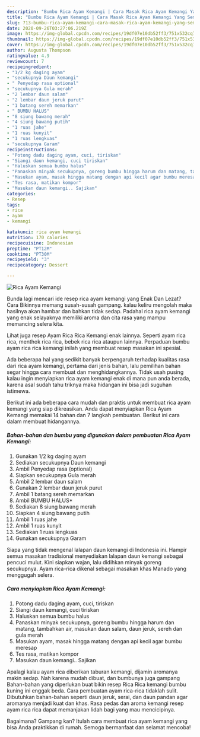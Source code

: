 ```yaml
---
description: "Bumbu Rica Ayam Kemangi | Cara Masak Rica Ayam Kemangi Yang Sempurna"
title: "Bumbu Rica Ayam Kemangi | Cara Masak Rica Ayam Kemangi Yang Sempurna"
slug: 713-bumbu-rica-ayam-kemangi-cara-masak-rica-ayam-kemangi-yang-sempurna
date: 2020-09-26T03:27:06.219Z
image: https://img-global.cpcdn.com/recipes/19df07e10db52ff3/751x532cq70/rica-ayam-kemangi-foto-resep-utama.jpg
thumbnail: https://img-global.cpcdn.com/recipes/19df07e10db52ff3/751x532cq70/rica-ayam-kemangi-foto-resep-utama.jpg
cover: https://img-global.cpcdn.com/recipes/19df07e10db52ff3/751x532cq70/rica-ayam-kemangi-foto-resep-utama.jpg
author: Augusta Thompson
ratingvalue: 4.9
reviewcount: 7
recipeingredient:
- "1/2 kg daging ayam"
- "secukupnya Daun kemangi"
- " Penyedap rasa optional"
- "secukupnya Gula merah"
- "2 lembar daun salam"
- "2 lembar daun jeruk purut"
- "1 batang sereh memarkan"
- " BUMBU HALUS"
- "8 siung bawang merah"
- "4 siung bawang putih"
- "1 ruas jahe"
- "1 ruas kunyit"
- "1 ruas lengkuas"
- "secukupnya Garam"
recipeinstructions:
- "Potong dadu daging ayam, cuci, tiriskan"
- "Siangi daun kemangi, cuci tiriskan"
- "Haluskan semua bumbu halus"
- "Panaskan minyak secukupnya, goreng bumbu hingga harum dan matang, tambahkan air, masukan daun salam, daun jeruk, sereh dan gula merah"
- "Masukan ayam, masak hingga matang dengan api kecil agar bumbu meresap"
- "Tes rasa, matikan kompor"
- "Masukan daun kemangi.. Sajikan"
categories:
- Resep
tags:
- rica
- ayam
- kemangi

katakunci: rica ayam kemangi 
nutrition: 170 calories
recipecuisine: Indonesian
preptime: "PT12M"
cooktime: "PT30M"
recipeyield: "3"
recipecategory: Dessert

---
```



![Rica Ayam Kemangi](https://img-global.cpcdn.com/recipes/19df07e10db52ff3/751x532cq70/rica-ayam-kemangi-foto-resep-utama.jpg)

Bunda lagi mencari ide resep rica ayam kemangi yang Enak Dan Lezat? Cara Bikinnya memang susah-susah gampang. kalau keliru mengolah maka hasilnya akan hambar dan bahkan tidak sedap. Padahal rica ayam kemangi yang enak selayaknya memiliki aroma dan cita rasa yang mampu memancing selera kita.

Lihat juga resep Ayam Rica Rica Kemangi enak lainnya. Seperti ayam rica rica, menthok rica rica, bebek rica rica ataupun lainnya. Perpaduan bumbu ayam rica rica kemangi inilah yang membuat resep masakan ini spesial.

Ada beberapa hal yang sedikit banyak berpengaruh terhadap kualitas rasa dari rica ayam kemangi, pertama dari jenis bahan, lalu pemilihan bahan segar hingga cara membuat dan menghidangkannya. Tidak usah pusing kalau ingin menyiapkan rica ayam kemangi enak di mana pun anda berada, karena asal sudah tahu triknya maka hidangan ini bisa jadi suguhan istimewa.


Berikut ini ada beberapa cara mudah dan praktis untuk membuat rica ayam kemangi yang siap dikreasikan. Anda dapat menyiapkan Rica Ayam Kemangi memakai 14 bahan dan 7 langkah pembuatan. Berikut ini cara dalam membuat hidangannya.

<!--inarticleads1-->

##### Bahan-bahan dan bumbu yang digunakan dalam pembuatan Rica Ayam Kemangi:

1. Gunakan 1/2 kg daging ayam
1. Sediakan secukupnya Daun kemangi
1. Ambil  Penyedap rasa (optional)
1. Siapkan secukupnya Gula merah
1. Ambil 2 lembar daun salam
1. Gunakan 2 lembar daun jeruk purut
1. Ambil 1 batang sereh memarkan
1. Ambil  BUMBU HALUS*
1. Sediakan 8 siung bawang merah
1. Siapkan 4 siung bawang putih
1. Ambil 1 ruas jahe
1. Ambil 1 ruas kunyit
1. Sediakan 1 ruas lengkuas
1. Gunakan secukupnya Garam


Siapa yang tidak mengenal lalapan daun kemangi di Indonesia ini. Hampir semua masakan tradisional menyediakan lalapan daun kemangi sebagai pencuci mulut. Kini siapkan wajan, lalu didihkan minyak goreng secukupnya. Ayam rica-rica dikenal sebagai masakan khas Manado yang menggugah selera. 

<!--inarticleads2-->

##### Cara menyiapkan Rica Ayam Kemangi:

1. Potong dadu daging ayam, cuci, tiriskan
1. Siangi daun kemangi, cuci tiriskan
1. Haluskan semua bumbu halus
1. Panaskan minyak secukupnya, goreng bumbu hingga harum dan matang, tambahkan air, masukan daun salam, daun jeruk, sereh dan gula merah
1. Masukan ayam, masak hingga matang dengan api kecil agar bumbu meresap
1. Tes rasa, matikan kompor
1. Masukan daun kemangi.. Sajikan


Apalagi kalau ayam rica diberikan taburan kemangi, dijamin aromanya makin sedap. Nah karena mudah dibuat, dan bumbunya juga gampang Bahan-bahan yang diperlukan buat bikin resep Rica Rica kemangi bumbu kuning ini enggak beda. Cara pembuatan ayam rica-rica tidaklah sulit. Dibutuhkan bahan-bahan seperti daun jeruk, serai, dan daun pandan agar aromanya menjadi kuat dan khas. Rasa pedas dan aroma kemangi resep ayam rica rica dapat memanjakan lidah bagi yang mau mencicipinya. 

Bagaimana? Gampang kan? Itulah cara membuat rica ayam kemangi yang bisa Anda praktikkan di rumah. Semoga bermanfaat dan selamat mencoba!
